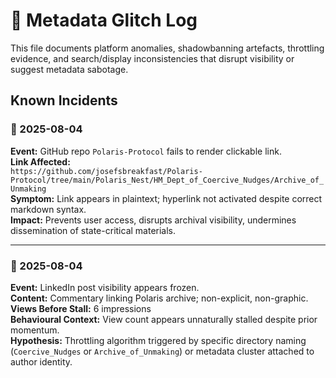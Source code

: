 # 📓 Metadata Glitch Log

This file documents platform anomalies, shadowbanning artefacts, throttling evidence, and search/display inconsistencies that disrupt visibility or suggest metadata sabotage.

## Known Incidents

### 📅 2025-08-04
**Event:** GitHub repo `Polaris-Protocol` fails to render clickable link.  
**Link Affected:**  
`https://github.com/josefsbreakfast/Polaris-Protocol/tree/main/Polaris_Nest/HM_Dept_of_Coercive_Nudges/Archive_of_Unmaking`  
**Symptom:** Link appears in plaintext; hyperlink not activated despite correct markdown syntax.  
**Impact:** Prevents user access, disrupts archival visibility, undermines dissemination of state-critical materials.

---

### 📅 2025-08-04
**Event:** LinkedIn post visibility appears frozen.  
**Content:** Commentary linking Polaris archive; non-explicit, non-graphic.  
**Views Before Stall:** 6 impressions  
**Behavioural Context:** View count appears unnaturally stalled despite prior momentum.  
**Hypothesis:** Throttling algorithm triggered by specific directory naming (`Coercive_Nudges` or `Archive_of_Unmaking`) or metadata cluster attached to author identity.
